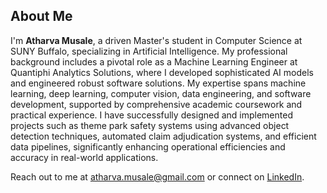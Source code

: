 ## About Me

I'm **Atharva Musale**, a driven Master's student in Computer Science at SUNY Buffalo, specializing in Artificial Intelligence. My professional background includes a pivotal role as a Machine Learning Engineer at Quantiphi Analytics Solutions, where I developed sophisticated AI models and engineered robust software solutions. My expertise spans machine learning, deep learning, computer vision, data engineering, and software development, supported by comprehensive academic coursework and practical experience. I have successfully designed and implemented projects such as theme park safety systems using advanced object detection techniques, automated claim adjudication systems, and efficient data pipelines, significantly enhancing operational efficiencies and accuracy in real-world applications.

Reach out to me at [atharva.musale@gmail.com](mailto:atharva.musale@gmail.com) or connect on [LinkedIn](https://www.linkedin.com/in/atharva-musale/).
